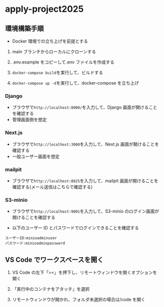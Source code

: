 # apply-project2025

## 環境構築手順

- Docker 環境での立ち上げを前提とする

1. main ブランチからローカルにクローンする

2. .env.example をコピーして.env ファイルを作成する

3. `docker-compose build`を実行して、ビルドする

4. `docker-compose up -d`を実行して、docker-compose を立ち上げ

### Django

- ブラウザで`http://localhost:8000/`を入力して、Django 画面が開けることを確認する
- 管理画面側を想定

### Next.js

- ブラウザで`http://localhost:3000`を入力して、Next.js 画面が開けることを確認する
- 一般ユーザー画面を想定

### mailpit

- ブラウザで`http://localhost:8025`を入力して、mailpit 画面が開けることを確認する(メール送信はこちらで確認する)

### S3-minio

- ブラウザで`http://localhost:9001`を入力して、S3-minio のログイン画面が開けることを確認する

- 以下のユーザー ID とパスワードでログインできることを確認する

```
ユーザーID:minioadminuser
パスワード:minioadminpassword
```

## VS Code でワークスペースを開く

1. VS Code の左下「><」を押下し、リモートウィンドウを開くオプションを開く

2. 「実行中のコンテナをアタッチ」を選択

3. リモートウィンドウが開かれ、フォルダ未選択の場合は/code を開く
